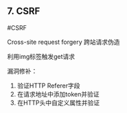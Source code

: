 ## 7. CSRF
#CSRF

Cross-site request forgery 跨站请求伪造

利用img标签触发get请求

漏洞修补：

1.  验证HTTP Referer字段
2.  在请求地址中添加token并验证
3.  在HTTP头中自定义属性并验证